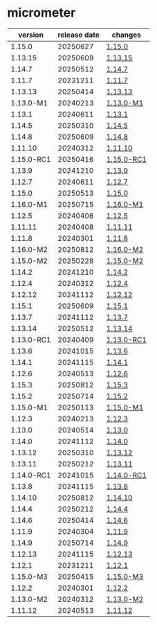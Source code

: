 # micrometer	


|version|release date|changes|
|---|---|---|
|1.15.0|20250627|[1.15.0](./1.15.0-20250627.md)|
|1.13.15|20250609|[1.13.15](./1.13.15-20250609.md)|
|1.14.7|20250512|[1.14.7](./1.14.7-20250512.md)|
|1.11.7|20231211|[1.11.7](./1.11.7-20231211.md)|
|1.13.13|20250414|[1.13.13](./1.13.13-20250414.md)|
|1.13.0-M1|20240213|[1.13.0-M1](./1.13.0-M1-20240213.md)|
|1.13.1|20240611|[1.13.1](./1.13.1-20240611.md)|
|1.14.5|20250310|[1.14.5](./1.14.5-20250310.md)|
|1.14.8|20250609|[1.14.8](./1.14.8-20250609.md)|
|1.11.10|20240312|[1.11.10](./1.11.10-20240312.md)|
|1.15.0-RC1|20250416|[1.15.0-RC1](./1.15.0-RC1-20250416.md)|
|1.13.9|20241210|[1.13.9](./1.13.9-20241210.md)|
|1.12.7|20240611|[1.12.7](./1.12.7-20240611.md)|
|1.15.0|20250513|[1.15.0](./1.15.0-20250513.md)|
|1.16.0-M1|20250715|[1.16.0-M1](./1.16.0-M1-20250715.md)|
|1.12.5|20240408|[1.12.5](./1.12.5-20240408.md)|
|1.11.11|20240408|[1.11.11](./1.11.11-20240408.md)|
|1.11.8|20240301|[1.11.8](./1.11.8-20240301.md)|
|1.16.0-M2|20250812|[1.16.0-M2](./1.16.0-M2-20250812.md)|
|1.15.0-M2|20250228|[1.15.0-M2](./1.15.0-M2-20250228.md)|
|1.14.2|20241210|[1.14.2](./1.14.2-20241210.md)|
|1.12.4|20240312|[1.12.4](./1.12.4-20240312.md)|
|1.12.12|20241112|[1.12.12](./1.12.12-20241112.md)|
|1.15.1|20250609|[1.15.1](./1.15.1-20250609.md)|
|1.13.7|20241112|[1.13.7](./1.13.7-20241112.md)|
|1.13.14|20250512|[1.13.14](./1.13.14-20250512.md)|
|1.13.0-RC1|20240409|[1.13.0-RC1](./1.13.0-RC1-20240409.md)|
|1.13.6|20241015|[1.13.6](./1.13.6-20241015.md)|
|1.14.1|20241115|[1.14.1](./1.14.1-20241115.md)|
|1.12.6|20240513|[1.12.6](./1.12.6-20240513.md)|
|1.15.3|20250812|[1.15.3](./1.15.3-20250812.md)|
|1.15.2|20250714|[1.15.2](./1.15.2-20250714.md)|
|1.15.0-M1|20250113|[1.15.0-M1](./1.15.0-M1-20250113.md)|
|1.12.3|20240213|[1.12.3](./1.12.3-20240213.md)|
|1.13.0|20240514|[1.13.0](./1.13.0-20240514.md)|
|1.14.0|20241112|[1.14.0](./1.14.0-20241112.md)|
|1.13.12|20250310|[1.13.12](./1.13.12-20250310.md)|
|1.13.11|20250212|[1.13.11](./1.13.11-20250212.md)|
|1.14.0-RC1|20241015|[1.14.0-RC1](./1.14.0-RC1-20241015.md)|
|1.13.8|20241115|[1.13.8](./1.13.8-20241115.md)|
|1.14.10|20250812|[1.14.10](./1.14.10-20250812.md)|
|1.14.4|20250212|[1.14.4](./1.14.4-20250212.md)|
|1.14.6|20250414|[1.14.6](./1.14.6-20250414.md)|
|1.11.9|20240304|[1.11.9](./1.11.9-20240304.md)|
|1.14.9|20250714|[1.14.9](./1.14.9-20250714.md)|
|1.12.13|20241115|[1.12.13](./1.12.13-20241115.md)|
|1.12.1|20231211|[1.12.1](./1.12.1-20231211.md)|
|1.15.0-M3|20250415|[1.15.0-M3](./1.15.0-M3-20250415.md)|
|1.12.2|20240301|[1.12.2](./1.12.2-20240301.md)|
|1.13.0-M2|20240312|[1.13.0-M2](./1.13.0-M2-20240312.md)|
|1.11.12|20240513|[1.11.12](./1.11.12-20240513.md)|

